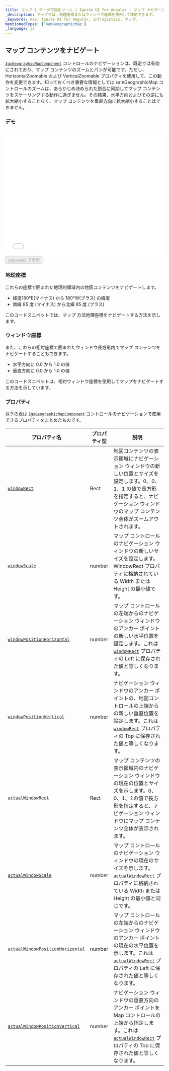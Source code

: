 ```yaml
---
title: マップ | データ可視化ツール | Ignite UI for Angular | マップ ナビゲーション | Infragistics
_description: マップでは、地理座標またはウィンドウ座標を使用して移動できます。
_keywords: map, Ignite UI for Angular, infragistics, マップ,
mentionedTypes: ['XamGeographicMap']
_language: ja
---
```


## マップ コンテンツをナビゲート

[`IgxGeographicMapComponent`](map_navigating_map_content.md) コントロールのナビゲーションは、既定では有効にされており、マップ コンテンツのズームとパンが可能です。ただし、HorizontalZoomable および VerticalZoomable プロパティを使用して、この動作を変更できます。知っておくべき重要な情報としては xamGeographicMap コントロールのズームは、あらかじめ決められた割合に同期してマップ コンテンツをスケーリングする動作に過ぎません。その結果、水平方向およびその逆にも拡大縮小することなく、マップ コンテンツを垂直方向に拡大縮小することはできません。

### デモ

<div class="sample-container loading" style="height: 400px">
    <iframe id="geo-map-navigation-iframe" src='{environment:demosBaseUrl}/maps/geo-map-navigation' width="100%" height="100%" seamless frameBorder="0" onload="onXPlatSampleIframeContentLoaded(this);"></iframe>
</div>
<div>
    <button data-localize="stackblitz" disabled class="stackblitz-btn"   data-iframe-id="geo-map-navigation-iframe" data-demos-base-url="{environment:demosBaseUrl}">StackBlitz で表示
    </button>
</div>

<div class="divider--half"></div>

### 地理座標

これらの座標で囲まれた地理的領域内の地図コンテンツをナビゲートします。

-   経度180°E(マイナス) から 180°W(プラス) の緯度
-   南緯 85 度 (マイナス) から北緯 85 度 (プラス)

このコードスニペットでは、マップ 方法地理座標をナビゲートする方法を示します。

### ウィンドウ座標

また、これらの相対座標で囲まれたウィンドウ長方形内でマップ コンテンツをナビゲートすることもできます。

-   水平方向に 0.0 から 1.0 の値
-   垂直方向に 0.0 から 1.0 の値

このコードスニペットは、相対ウィンドウ座標を使用してマップをナビゲートする方法を示しています。

### プロパティ

以下の表は [`IgxGeographicMapComponent`](map_navigating_map_content.md) コントロールのナビゲーションで使用できるプロパティをまとめたものです。

| プロパティ名                                                                                                                                   | プロパティ型 | 説明                                                                                                                                                                                                 |
| ---------------------------------------------------------------------------------------------------------------------------------------- | ------ | -------------------------------------------------------------------------------------------------------------------------------------------------------------------------------------------------- |
| [`windowRect`](map_navigating_map_content.md)                                         | Rect   | 地図コンテンツの表示領域にナビゲーション ウィンドウの新しい位置とサイズを設定します。0、0、1、1 の値で長方形を指定すると、ナビゲーション ウィンドウのマップ コンテンツ全体がズームアウトされます。                                                                                              |
| [`windowScale`](map_navigating_map_content.md)                                      | number | マップ コントロールのナビゲーション ウィンドウの新しいサイズを設定します。WindowRect プロパティに格納されている Width または Height の最小値です。                                                                                                            |
| [`windowPositionHorizontal`](map_navigating_map_content.md)             | number | マップ コントロールの左端からのナビゲーション ウィンドウのアンカー ポイントの新しい水平位置を設定します。これは [`windowRect`](map_navigating_map_content.md) プロパティの Left に保存された値と等しくなります。            |
| [`windowPositionVertical`](map_navigating_map_content.md)                 | number | ナビゲーション ウィンドウのアンカー ポイントの、地図コントロールの上端からの新しい垂直位置を設定します。これは [`windowRect`](map_navigating_map_content.md) プロパティの Top に保存された値と等しくなります。              |
| [`actualWindowRect`](map_navigating_map_content.md)                             | Rect   | マップ コンテンツの表示領域内のナビゲーション ウィンドウの現在の位置とサイズを示します。0、0、1、1の値で長方形を指定すると、ナビゲーション ウィンドウにマップ コンテンツ全体が表示されます。                                                                                                 |
| [`actualWindowScale`](map_navigating_map_content.md)                          | number | マップ コントロールのナビゲーション ウィンドウの現在のサイズを示します。[`actualWindowRect`](map_navigating_map_content.md) プロパティに格納されている Width または Height の最小値と同じです。        |
| [`actualWindowPositionHorizontal`](map_navigating_map_content.md) | number | マップ コントロールの左端からのナビゲーション ウィンドウのアンカー ポイントの現在の水平位置を示します。これは [`actualWindowRect`](map_navigating_map_content.md) プロパティの Left に保存された値と等しくなります。 |
| [`actualWindowPositionVertical`](map_navigating_map_content.md)     | number | ナビゲーション ウィンドウの垂直方向のアンカー ポイントを Map コントロールの上端から指定します。これは [`actualWindowRect`](map_navigating_map_content.md) プロパティの Top に保存された値と等しくなります。    |
